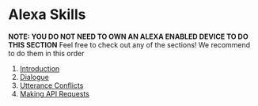 
# Alexa Skills
**NOTE: YOU DO NOT NEED TO OWN AN ALEXA ENABLED DEVICE TO DO THIS SECTION**
Feel free to check out any of the sections! We recommend to do them in this order

 1. [Introduction](https://github.com/HackBinghamton/CloudComputingWorkshop/blob/master/AlexaSkills/intro.md#introduction-to-alexa-skills)
 2. [Dialogue](https://github.com/HackBinghamton/CloudComputingWorkshop/blob/master/AlexaSkills/Dialogue.md#dialogue)
 3. [Utterance Conflicts](https://github.com/HackBinghamton/CloudComputingWorkshop/blob/master/AlexaSkills/AlexaSkillsUtteranceConflicts.ipynb)
 4. [Making API Requests](https://github.com/HackBinghamton/CloudComputingWorkshop/blob/master/AlexaSkills/AlexaSkillAPI.ipynb)

